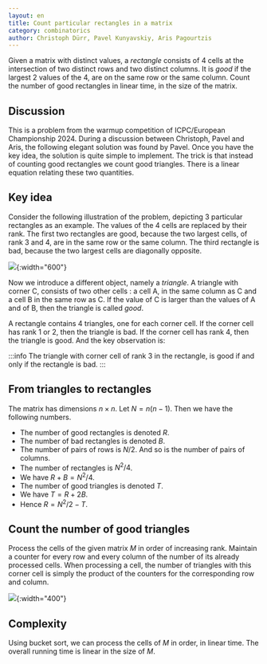 ```yaml
---
layout: en
title: Count particular rectangles in a matrix
category: combinatorics
author: Christoph Dürr, Pavel Kunyavskiy, Aris Pagourtzis
---
```


Given a matrix with distinct values, a *rectangle* consists of 4 cells at the intersection of two distinct rows and two distinct columns. It is *good* if the largest 2 values of the 4, are on the same row or the same column. Count the number of good rectangles in linear time, in the size of the matrix.

## Discussion

This is a problem from the warmup competition of ICPC/European Championship 2024.
During a discussion between Christoph, Pavel and Aris, the following elegant solution was found by Pavel. Once you have the key idea, the solution is quite simple to implement. The trick is that instead of counting good rectangles we count good triangles. There is a linear equation relating these two quantities.

## Key idea

Consider the following illustration of the problem, depicting 3 particular rectangles as an example. The values of the 4 cells are replaced by their rank. The first two rectangles are good, because the two largest cells, of rank 3 and 4, are in the same row or the same column. The third rectangle is bad, because the two largest cells are diagonally opposite.

![]({{site.images}}euc24-drone-A.png){:width="600"}

Now we introduce a different object, namely a *triangle*. A triangle with corner C, consists of two other cells : a cell A, in the same column as C and a cell B in the same row as C. If the value of C is larger than the values of A and of B, then the triangle is called *good*.

A rectangle contains 4 triangles, one for each corner cell. If the corner cell has rank 1 or 2, then the triangle is bad. If the corner cell has rank 4, then the triangle is good. And the key observation is:

:::info
    The triangle with corner cell of rank 3 in the rectangle, is good if and only if the rectangle is bad.
:::

## From triangles to rectangles

The matrix has dimensions $n\times n$. Let $N=n(n-1)$. Then we have the following numbers.

- The number of good rectangles is denoted $R$.
- The number of bad rectangles is denoted $B$. 
- The number of pairs of rows is $N/2$. And so is the number of pairs of columns.
- The number of rectangles is $N^2 / 4$.
- We have $R+B = N^2 / 4$.
- The number of good triangles is denoted $T$. 
- We have $T=R+2B$.
- Hence $R = N^2/2-T$. 

## Count the number of good triangles

Process the cells of the given matrix $M$ in order of increasing rank. Maintain a counter for every row and every column of the number of its already processed cells. When processing a cell, the number of triangles with this corner cell is simply the product of the counters for the corresponding row and column.

![]({{site.images}}euc24-drone-B.png){:width="400"}

## Complexity

Using bucket sort, we can process the cells of $M$ in order, in linear time. The overall running time is linear in the size of $M$.
